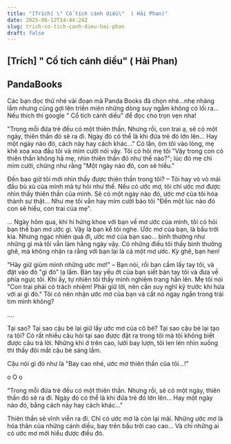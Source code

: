 ```yaml
---
title: "[Trích] \" Cổ tích cánh diều\"  ( Hải Phan)"
date: 2025-06-12T14:44:24Z
slug: trich-co-tich-canh-dieu-hai-phan
draft: false
---
```


## [Trích] " Cổ tích cánh diều"  ( Hải Phan)

## PandaBooks

Các bạn đọc thử nhé vài đoạn mà 
Panda Books đã chọn nhé...nhẹ nhàng lắm nhưng cũng gợi lên triền miên những dòng suy ngẫm không có lối ra... Nếu thích thì google " Cổ tích cánh diều" để đọc cho trọn vẹn nha!
 
​"Trong mỗi đứa trẻ đều có một thiên thần. Nhưng rồi, con trai ạ, sẽ có một ngày, thiên thần đó sẽ ra đi. Ngày đó có thể là khi đứa trẻ đó lớn lên… Hay một ngày nào đó, cách này hay cách khác…" Có lần, ôm tôi vào lòng, mẹ khẽ xoa xoa đầu tôi và mỉm cười nói vậy. Tôi có hỏi mẹ tôi "Vậy trong con có thiên thần không hả mẹ, nhìn thiên thần đó như thế nào?"; lúc đó mẹ chỉ mỉm cười, chừng như rằng "Một ngày nào đó, con sẽ hiểu."
 
Đến bao giờ tôi mới nhìn thấy được thiên thần trong tôi? – Tôi hay vò vò mái đầu bù xù của mình mà tự hỏi như thế. Nếu có ước mơ, tôi chỉ ước mơ được nhìn thấy thiên thần của mình. Sẽ có một ngày nào đó, ước mơ của tôi hóa thành sự thật… Như mẹ tôi vẫn hay mỉm cười bảo tôi "Đến một lúc nào đó con sẽ hiểu, con trai của mẹ".

...
Ngày hôm qua, khi hí hửng khoe với bạn về mơ ước của mình, tôi có hỏi bạn thế bạn mơ ước gì. Vậy là bạn kể tôi nghe. Ước mơ của bạn, là bầu trời kia. Nhưng ngạc nhiên quá đi, ước mơ của bạn sao… bình thường như những gì mà tôi vẫn làm hằng ngày vậy. Có những điều tôi thấy bình thường ghê, mà không nhận ra rằng với bạn lại là cả một mơ ước. Kỳ ghê, bạn hen!

"Hãy giữ giùm mình những ước mơ!" – Bạn nói, rồi bạn cầm lấy tay tôi, và đặt vào đó "gì đó" lạ lắm. Bàn tay yếu ớt của bạn siết bàn tay tôi và đưa về phía ngực tôi. Khi ấy, tự nhiên tôi thấy mình nghiêm trang hẳn lên. Mẹ tôi nói "Con trai phải có trách nhiệm! Phải giữ lời, nên cần suy nghĩ kỹ trước khi hứa với ai gì đó." Tôi có nên nhận ước mơ của bạn và cất nó ngay ngắn trong trái tim mình không?
 
....
 
Tại sao? Tại sao cậu bé lại giữ lấy ước mơ của cô bé? Tại sao cậu bé lại tạo ra tôi? Có rất nhiều câu hỏi tại sao được đặt ra trong tôi mà tôi không biết được câu trả lời. Những khi ở trên cao, lười bay lượn, tôi len lén nhìn xuống thì thấy đôi mắt cậu bé sáng lắm. 

Cậu nói gì đó như là "Bay cao nhé, ước mơ thiên thần của tôi…!"


o O o


"Trong mỗi đứa trẻ đều có một thiên thần. Nhưng rồi, sẽ có một ngày, thiên thần đó sẽ ra đi. Ngày đó có thể là khi đứa trẻ đó lớn lên… Hay một ngày nào đó, bằng cách này hay cách khác…"



Thiên thần sẽ vĩnh viễn ra đi. Chỉ có ước mơ là còn lại mãi. Những ước mơ là hóa thân của những cánh diều, bay trên bầu trời cao cao… Và chỉ những ai có ước mơ mới hiểu được điều đó.